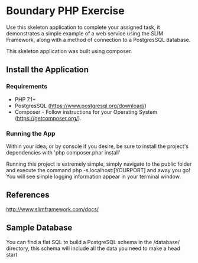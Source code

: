 # Boundary PHP Exercise 
  
Use this skeleton application to complete your assigned task, it demonstrates a simple example of a web service using the SLIM Framework, along with a method of connection to a PostgresSQL database.
  
This skeleton application was built using composer.
  
## Install the Application  
  
### Requirements

 - PHP 7.1+
 - PostgresSQL (https://www.postgresql.org/download/)
 - Composer - Follow instructions for your Operating System (https://getcomposer.org/).

### Running the App
Within your idea, or by console if you desire, be sure to install the project's dependencies with 'php composer.phar install'

Running this project is extremely simple, simply navigate to the public folder and execute the command php -s localhost:[YOURPORT] and away you go! You will see simple logging information appear in your terminal window.

## References
http://www.slimframework.com/docs/

## Sample Database
You can find a flat SQL to build a PostgreSQL schema in the /database/ directory, this schema will include all the data you need to make a head start
